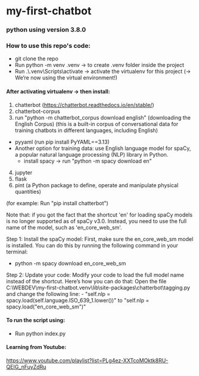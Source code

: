 # my-first-chatbot

### python using version 3.8.0

### How to use this repo's code:
- git clone the repo
- Run python -m venv .venv -> to create .venv folder inside the project
- Run .\\.venv\Scripts\activate -> activate the virtualenv for this project (→ We’re now using the virtual environment!)

#### After activating virtualenv -> then install:
1. chatterbot (https://chatterbot.readthedocs.io/en/stable/)
2. chatterbot-corpus 
3. run "python -m chatterbot_corpus download english" (downloading the English Corpus)
(this is a built-in corpus of conversational data for training chatbots in different languages, including English)
- pyyaml (run pip install PyYAML==3.13)
- Another option for training data: use English language model for spaCy, a popular natural language processing (NLP) library in Python. 
   - install spacy -> run "python -m spacy download en"
4. jupyter
5. flask
6. pint (a Python package to define, operate and manipulate physical quantities)

(for example: Run "pip install chatterbot")

Note that: if you got the fact that the shortcut 'en' for loading spaCy models is no longer supported as of spaCy v3.0. Instead, you need to use the full name of the model, such as 'en_core_web_sm'.

Step 1: Install the spaCy model: First, make sure the en_core_web_sm model is installed. You can do this by running the following command in your terminal:

   - python -m spacy download en_core_web_sm

Step 2: Update your code: Modify your code to load the full model name instead of the shortcut. Here’s how you can do that:
Open the file C:\WEBDEV\my-first-chatbot\.venv\lib\site-packages\chatterbot\tagging.py and change the following line: 
    - "self.nlp = spacy.load(self.language.ISO_639_1.lower())" to "self.nlp = spacy.load("en_core_web_sm")"

#### To run the script using: 
- Run python index.py

#### Learning from Youtube: 
https://www.youtube.com/playlist?list=PLg4ez-XXTcoMOktk8RU-QEIG_nFuyZdRu
